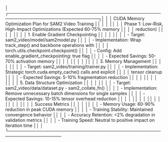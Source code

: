 │     ╭───────────────────────────────────────────────────────────────────────────────╮│
│     │ CUDA Memory Optimization Plan for SAM2 Video Training                         ││
│     │                                                                               ││
│     │ Phase 1: Low-Risk, High-Impact Optimizations (Expected 60-75% memory          ││
│     │ reduction)                                                                    ││
│     │                                                                               ││
│     │ 1. Enable Gradient Checkpointing                                              ││
│     │                                                                               ││
│     │ - Target: sam2_video/model/sam2model.py                                       ││
│     │ - Implementation: Wrap track_step() and backbone operations with              ││
│     │ torch.utils.checkpoint.checkpoint()                                           ││
│     │ - Config: Add enable_gradient_checkpointing: true flag                          ││
│     │ - Expected Savings: 50-70% activation memory                                  ││
│     │                                                                               ││
│     │                                                                               ││
│     │ 3. Memory Management                                                          ││
│     │                                                                               ││
│     │ - Target: sam2_video/training/trainer.py                                      ││
│     │ - Implementation: Strategic torch.cuda.empty_cache() calls and explicit       ││
│     │ tensor cleanup                                                                ││
│     │ - Expected Savings: 5-10% fragmentation reduction                             ││
│     │                                                                               ││
│     │                                                                               ││
│     │ 5. Data Structure Optimization                                                ││
│     │                                                                               ││
│     │ - Target: sam2_video/data/dataset.py - sam2_collate_fn()                      ││
│     │ - Implementation: Remove unnecessary batch dimensions for single samples      ││
│     │ - Expected Savings: 10-15% tensor overhead reduction                          ││
│     │                                                                               ││
│     │                                                                               ││
│     │                                                                               ││
│     │                                                                               ││
│     │ Success Metrics                                                               ││
│     │                                                                               ││
│     │ - Memory Usage: 60-90% reduction in peak CUDA memory                          ││
│     │ - Training Stability: Maintained convergence behavior                         ││
│     │ - Accuracy Retention: <2% degradation in validation metrics                   ││
│     │ - Training Speed: Neutral to positive impact on iteration time                ││
│     ╰───────────────────────────────────────────────────────────────────